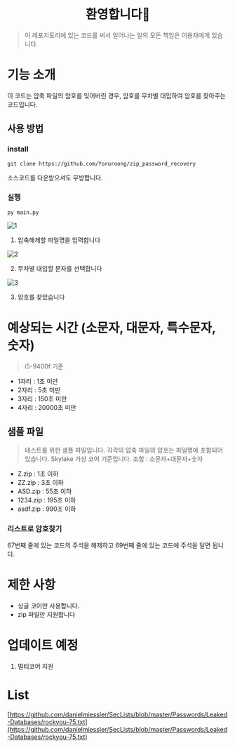 <h1 align="center">환영합니다👋</h1>

> 이 레포지토리에 있는 코드를 써서 일어나는 일의 모든 책임은 이용자에게 있습니다.

# 기능 소개
이 코드는 압축 파일의 암호를 잊어버린 경우, 암호를 무차별 대입하여 암호를 찾아주는 코드입니다.

## 사용 방법
### install 
```
git clone https://github.com/Yoruroong/zip_password_recovery
```
소스코드를 다운받으셔도 무방합니다.
### 실행
`py main.py`

![1](https://yoru.pe.kr/githubimage/1.png)
1. 압축해제할 파일명을 입력합니다

![2](https://yoru.pe.kr/githubimage/2.png)

2. 무차별 대입할 문자를 선택합니다

![3](https://yoru.pe.kr/githubimage/3.png)

3. 암호를 찾았습니다


# 예상되는 시간 (소문자, 대문자, 특수문자, 숫자)
> i5-9400f 기준
- 1자리 : 1초 미만
- 2자리 : 5초 미만
- 3자리 : 150초 미만
- 4자리 : 20000초 미만

## 샘플 파일
> 테스트를 위한 샘플 파일입니다. 각각의 압축 파일의 암호는 파일명에 포함되어 있습니다. Skylake 가상 코어 기준입니다. 조합 : 소문자+대문자+숫자
- Z.zip : 1초 이하
- ZZ.zip : 3초 이하
- ASD.zip : 55초 이하
- 1234.zip : 195초 이하
- asdf.zip : 990초 이하

### 리스트로 암호찾기
67번째 줄에 있는 코드의 주석을 해제하고 69번째 줄에 있는 코드에 주석을 달면 됩니다.

# 제한 사항
- 싱글 코어만 사용합니다.
- zip 파일만 지원합니다

# 업데이트 예정
1. 멀티코어 지원

# List
[https://github.com/danielmiessler/SecLists/blob/master/Passwords/Leaked-Databases/rockyou-75.txt](https://github.com/danielmiessler/SecLists/blob/master/Passwords/Leaked-Databases/rockyou-75.txt)
